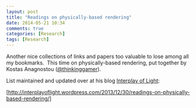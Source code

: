 ```yaml
---
layout: post
title: "Readings on physically-based rendering"
date: 2014-05-21 10:34
comments: true
categories: [Research]
tags: [Research]
---
```

Another nice collections of links and papers too valuable to lose among all my bookmarks.  This time on physically-based rendering, put together by Kostas Anagnostou (<a href="https://twitter.com/thinkinggamer">@thinkinggamer</a>).

List maintained and updated over at his blog [Interplay of Light](http://interplayoflight.wordpress.com/):

[http://interplayoflight.wordpress.com/2013/12/30/readings-on-physically-based-rendering/]

&nbsp;
